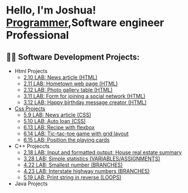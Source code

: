 <h1>Hello, I'm Joshua! <br/><a href="https://github.com/jvincent100">Programmer</a>,Software engineer Professional</a></h1>

<h2>👨‍💻 Software Development Projects:</h2>
<ul>
<li>Html Projects
  <ul>
    <li> <a href="https://github.com/Jvincent100/2.10-LAB-News-article-HTML-">2.10 LAB: News article (HTML)</a></li>
    <li> <a href="https://github.com/Jvincent100/2.11-LAB-Hometown-web-page-HTML-">2.11 LAB: Hometown web page (HTML)</a> </li>
    <li> <a href="https://github.com/Jvincent100/2.12-LAB-Photo-gallery-table-HTML-">2.12 LAB: Photo gallery table (HTML)</li>
    <li> <a href="https://github.com/Jvincent100/3.11-LAB-Form-for-joining-a-social-network-HTML-">3.11 LAB: Form for joining a social network (HTML)</li>
    <li> <a href="https://github.com/Jvincent100/3.12-LAB-Happy-birthday-message-creator-HTML-">3.12 LAB: Happy birthday message creator (HTML)</li>
    </li>
  </ul>
<li>Css Projects
  <ul>
  <li> <a href="https://github.com/Jvincent100/5.9-LAB-News-article-CSS-">5.9 LAB: News article (CSS)</a></li>
  <li> <a href="https://github.com/Jvincent100/5.10-LAB-Auto-loan-CSS-">5.10 LAB: Auto loan (CSS)</a></li>
  <li> <a href="https://github.com/Jvincent100/6.13-LAB-Recipe-with-flexbox">6.13 LAB: Recipe with flexbox</a></li>
  <li> <a href="https://github.com/Jvincent100/6.14-LAB-Tic-tac-toe-game-with-grid-layout">6.14 LAB: Tic-tac-toe game with grid layout</a></li>
  <li> <a href="https://github.com/Jvincent100/6.15-LAB-Position-the-playing-cards">6.15 LAB: Position the playing cards</a></li>
</li>
</ul>
<li>C++ Projeccts
<ul>
 <li> <a href="https://github.com/Jvincent100/2.18-LAB-Input-and-formatted-output-House-real-estate-summary">2.18 LAB: Input and formatted output: House real estate summary</a></li>
 <li> <a href="https://github.com/Jvincent100/3.28-LAB-Simple-statistics/tree/main">3.28 LAB: Simple statistics (VARIABLES/ASSIGNMENTS)</a></li>
 <li> <a href="https://github.com/Jvincent100/4.22-LAB-Smallest-number/tree/main">4.22 LAB: Smallest number (BRANCHES)</a></li>
 <li> <a href="https://github.com/Jvincent100/4.23-LAB-Interstate-highway-numbers">4.23 LAB: Interstate highway numbers (BRANCHES)</a></li>
 <li> <a href="https://github.com/Jvincent100/5.19-LAB-Print-string-in-reverse/tree/main">5.19 LAB: Print string in reverse (LOOPS)</a></li>
  
 </ul>
<li>Java Projects
</ul>





<!--
**jvincent100/jvincent100** is a ✨ _special_ ✨ repository because its `README.md` (this file) appears on your GitHub profile.

Here are some ideas to get you started:

- 🔭 I’m currently working on ...
- 🌱 I’m currently learning ...
- 👯 I’m looking to collaborate on ...
- 🤔 I’m looking for help with ...
- 💬 Ask me about ...
- 📫 How to reach me: ...
- 😄 Pronouns: ...
- ⚡ Fun fact: ...
-->

